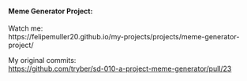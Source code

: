 <h4>Meme Generator Project:</h4>
Watch me: <br>
https://felipemuller20.github.io/my-projects/projects/meme-generator-project/

My original commits: <br>
https://github.com/tryber/sd-010-a-project-meme-generator/pull/23
